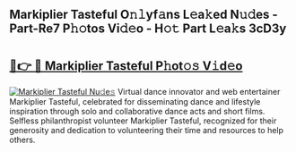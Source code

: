 ## Markiplier Tasteful O𝚗𝚕yf𝚊ns L𝚎a𝚔ed N𝚞𝚍es - Part-Re7 P𝚑𝚘tos Vi𝚍𝚎o - H𝚘𝚝 Part L𝚎a𝚔s 3cD3y

# <h2><a href="http://kfc9rk9.oniu.top/?m=Markiplier+Tasteful">🔗👉 🔴 Markiplier Tasteful P𝚑ot𝚘𝚜 V𝚒d𝚎o</a></h2>

[![Markiplier Tasteful Nu𝚍e𝚜](https://i.imgur.com/0qMVB7G.gif)](http://kfc9rk9.oniu.top/?m=Markiplier+Tasteful)
Virtual dance innovator and web entertainer Markiplier Tasteful, celebrated for disseminating dance and lifestyle inspiration through solo and collaborative dance acts and short films. Selfless philanthropist volunteer Markiplier Tasteful, recognized for their generosity and dedication to volunteering their time and resources to help others.  
